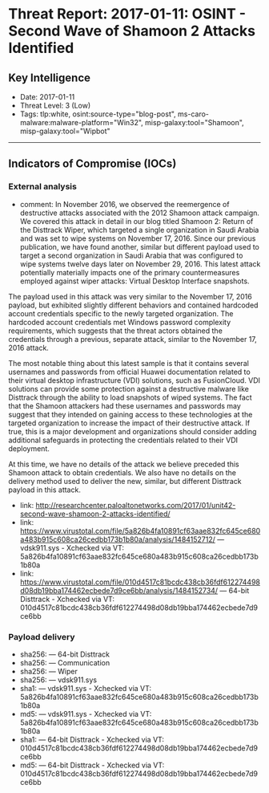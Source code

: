 # Threat Report: 2017-01-11: OSINT - Second Wave of Shamoon 2 Attacks Identified


## Key Intelligence
* Date: 2017-01-11
* Threat Level: 3 (Low)
* Tags: tlp:white, osint:source-type="blog-post", ms-caro-malware:malware-platform="Win32", misp-galaxy:tool="Shamoon", misp-galaxy:tool="Wipbot"

---

## Indicators of Compromise (IOCs)
### External analysis
* comment: In November 2016, we observed the reemergence of destructive attacks associated with the 2012 Shamoon attack campaign. We covered this attack in detail in our blog titled Shamoon 2: Return of the Disttrack Wiper, which targeted a single organization in Saudi Arabia and was set to wipe systems on November 17, 2016. Since our previous publication, we have found  another, similar but different payload used to target a second organization in Saudi Arabia that was configured to wipe systems twelve days later on November 29, 2016. This latest attack potentially materially impacts one of the primary countermeasures employed against wiper attacks: Virtual Desktop Interface snapshots.

The payload used in this attack was very similar to the November 17, 2016 payload, but exhibited slightly different behaviors and contained hardcoded account credentials specific to the newly targeted organization. The hardcoded account credentials met Windows password complexity requirements, which suggests that the threat actors obtained the credentials through a previous, separate attack, similar to the November 17, 2016 attack.

The most notable thing about this latest sample is that it contains several usernames and passwords from official Huawei documentation related to their virtual desktop infrastructure (VDI) solutions, such as FusionCloud. VDI solutions can provide some protection against a destructive malware like Disttrack through the ability to load snapshots of wiped systems. The fact that the Shamoon attackers had these usernames and passwords may suggest that they intended on gaining access to these technologies at the targeted organization to increase the impact of their destructive attack. If true, this is a major development and organizations should consider adding additional safeguards in protecting the credentials related to their VDI deployment.

At this time, we have no details of the attack we believe preceded this Shamoon attack to obtain credentials. We also have no details on the delivery method used to deliver the new, similar, but different Disttrack payload in this attack.
* link: http://researchcenter.paloaltonetworks.com/2017/01/unit42-second-wave-shamoon-2-attacks-identified/
* link: https://www.virustotal.com/file/5a826b4fa10891cf63aae832fc645ce680a483b915c608ca26cedbb173b1b80a/analysis/1484152712/ — vdsk911.sys - Xchecked via VT: 5a826b4fa10891cf63aae832fc645ce680a483b915c608ca26cedbb173b1b80a
* link: https://www.virustotal.com/file/010d4517c81bcdc438cb36fdf612274498d08db19bba174462ecbede7d9ce6bb/analysis/1484152734/ — 64-bit Disttrack - Xchecked via VT: 010d4517c81bcdc438cb36fdf612274498d08db19bba174462ecbede7d9ce6bb

### Payload delivery
* sha256: <sha256> — 64-bit Disttrack
* sha256: <sha256> — Communication
* sha256: <sha256> — Wiper
* sha256: <sha256> — vdsk911.sys
* sha1: <sha1> — vdsk911.sys - Xchecked via VT: 5a826b4fa10891cf63aae832fc645ce680a483b915c608ca26cedbb173b1b80a
* md5: <md5> — vdsk911.sys - Xchecked via VT: 5a826b4fa10891cf63aae832fc645ce680a483b915c608ca26cedbb173b1b80a
* sha1: <sha1> — 64-bit Disttrack - Xchecked via VT: 010d4517c81bcdc438cb36fdf612274498d08db19bba174462ecbede7d9ce6bb
* md5: <md5> — 64-bit Disttrack - Xchecked via VT: 010d4517c81bcdc438cb36fdf612274498d08db19bba174462ecbede7d9ce6bb
